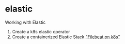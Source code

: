 # elastic
Working with Elastic

1. Create a k8s elastic operator
2. Create a containerized Elastic Stack
["Filebeat on k8s"](https://www.elastic.co/guide/en/beats/filebeat/current/running-on-kubernetes.html)
